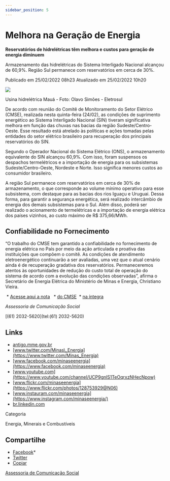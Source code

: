 ```yaml
---
sidebar_position: 5
---
```

# Melhora na Geração de Energia

**Reservatórios de hidrelétricas têm melhora e custos para geração de energia diminuem**

Armazenamento das hidrelétricas do Sistema Interligado Nacional alcançou de 60,9%. Região Sul permanece com reservatórios em cerca de 30%.

Publicado em 25/02/2022 08h23 Atualizado em 25/02/2022 10h20

![ ](https://www.gov.br/mme/pt-br/assuntos/noticias/reservatorios-das-hidreletricas-tem-melhora-e-custos-para-geracao-de-energia-diminuem/uhe-maua-capa-4-olavo-simoes-eletrosul.png/@@images/59d39612-046f-4d0e-9cf7-0d524b5fa94a.png)

Usina hidrelétrica Mauá - Foto: Olavo Simões - Eletrosul

De acordo com reunião do Comitê de Monitoramento do Setor Elétrico (CMSE), realizada nesta quinta-feira (24/02), as condições de suprimento energético ao Sistema Interligado Nacional (SIN) tiveram significativa melhora em função das chuvas nas bacias da região Sudeste/Centro-Oeste. Esse resultado está atrelado às políticas e ações tomadas pelas entidades do setor elétrico brasileiro para recuperação dos principais reservatórios do SIN.

Segundo o Operador Nacional do Sistema Elétrico (ONS), o armazenamento equivalente do SIN alcançou 60,9%. Com isso, foram suspensos os despachos termelétricos e a importação de energia para os subsistemas Sudeste/Centro-Oeste, Nordeste e Norte. Isso significa menores custos ao consumidor brasileiro.

A região Sul permanece com reservatórios em cerca de 30% de armazenamento, o que corresponde ao volume mínimo operativo para esse subsistema, com destaque para as bacias dos rios Iguaçu e Uruguai. Dessa forma, para garantir a segurança energética, será realizado intercâmbio de energia dos demais subsistemas para o Sul. Além disso, poderá ser realizado o acionamento de termelétricas e a importação de energia elétrica dos países vizinhos, ao custo máximo de R$ 375,66/MWh.

## Confiabilidade no Fornecimento

“O trabalho do CMSE tem garantido a confiabilidade no fornecimento de energia elétrica no País por meio da ação articulada e proativa das instituições que compõem o comitê. As condições de atendimento eletroenergético continuarão a ser avaliadas, uma vez que o atual cenário ainda é de recuperação gradativa dos reservatórios. Permaneceremos atentos às oportunidades de redução do custo total de operação do sistema de acordo com a evolução das condições observadas”, afirma o Secretário de Energia Elétrica do Ministério de Minas e Energia, Christiano Vieira.

 *   [Acesse aqui a nota](https://www.gov.br/mme/pt-br/assuntos/noticias/cmse-avalia-em-reuniao-extraordinaria-condicoes-de-atendimento-ao-sistema-interligado-nacional-2013-sin-e-reduz-teto-de-custos-para-os-despachos-termeletricos-adicionais) 
 *   [do CMSE](https://www.gov.br/mme/pt-br/assuntos/noticias/cmse-avalia-em-reuniao-extraordinaria-condicoes-de-atendimento-ao-sistema-interligado-nacional-2013-sin-e-reduz-teto-de-custos-para-os-despachos-termeletricos-adicionais) 
 *   [na íntegra](https://www.gov.br/mme/pt-br/assuntos/noticias/cmse-avalia-em-reuniao-extraordinaria-condicoes-de-atendimento-ao-sistema-interligado-nacional-2013-sin-e-reduz-teto-de-custos-para-os-despachos-termeletricos-adicionais) 

_Assessoria de Comunicação Social_

[(61) 2032-5620](tel:(61) 2032-5620)


## Links 
 
 - [antigo.mme.gov.br](http://antigo.mme.gov.br/)  
 - [www.twitter.com/Minas\_Energia](https://www.twitter.com/Minas_Energia)  
 - [www.facebook.com/minaseenergia](https://www.facebook.com/minaseenergia)  
 - [www.youtube.com](https://www.youtube.com/channel/UCP9gnlS1TeOqrxzNHecNpow)  
 - [www.flickr.com/minaseenergia](https://www.flickr.com/photos/128753929@N06)  
 - [www.instauram.com/minaseenergia](https://www.instagram.com/minaseenergia/)  
 - [br.linkedin.com](https://www.linkedin.com/company/35672369/admin/)

Categoria

Energia, Minerais e Combustíveis

## Compartilhe 

*   [Facebook](https://www.facebook.com/sharer.php?u=https://www.gov.br/mme/pt-br/assuntos/noticias/reservatorios-das-hidreletricas-tem-melhora-e-custos-para-geracao-de-energia-diminuem)*    
*   [Twitter](https://twitter.com/share?text=Reservat%C3%B3rios%20de%20hidrel%C3%A9tricas%20t%C3%AAm%20melhora%20e%20custos%20para%20gera%C3%A7%C3%A3o%20de%20energia%20diminuem&url=https://www.gov.br/mme/resolveuid/70ee32e196424bb29d272b80af8b5833)
*   [Copiar](https://www.gov.br/mme/pt-br/assuntos/noticias/reservatorios-das-hidreletricas-tem-melhora-e-custos-para-geracao-de-energia-diminuem)

[Assessoria de Comunicação Social](/docs/minas-e-energia/links)
